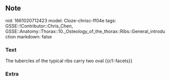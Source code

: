 ## Note
nid: 1661020712423
model: Cloze-chrisc-ff04e
tags: GSSE::!Contributor::Chris_Chen, GSSE::Anatomy::Thorax::10._Osteology_of_the_thorax::Ribs::General_introduction
markdown: false

### Text
<div class='toggle'>
  The tubercles of the typical ribs carry two oval {{c1::facets}}
</div>

### Extra

